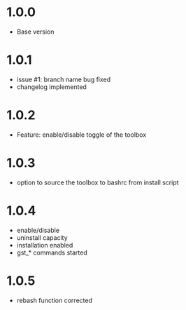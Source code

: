 # 1.0.0
* Base version

# 1.0.1
* issue #1: branch name bug fixed
* changelog implemented

# 1.0.2
* Feature: enable/disable toggle of the toolbox

# 1.0.3
* option to source the toolbox to bashrc from install script

# 1.0.4
* enable/disable
* uninstall capacity
* installation enabled
* gst_* commands started

# 1.0.5
* rebash function corrected
